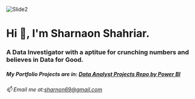 ![Slide2](https://user-images.githubusercontent.com/105856982/190070544-f86978f5-e135-4a24-820d-5d1536e24562.jpg)
# Hi 👋, I'm Sharnaon Shahriar.
### A Data Investigator  with a aptitue for crunching numbers and believes in Data for Good.
##### My Portfolio Projects are in: <a href="https://github.com/sharnon69/analyst/">Data Analyst Projects Repo by  Power BI </a> 
###### 📫 Email me at:sharnon69@gmail.com
